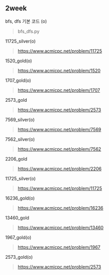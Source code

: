 ## 2week

bfs, dfs 기본 코드 (o)
> bfs_dfs.py

11725_silver(o)
> https://www.acmicpc.net/problem/11725

1520_gold(o)
> https://www.acmicpc.net/problem/1520

1707_gold(o)
> https://www.acmicpc.net/problem/1707

2573_gold
> https://www.acmicpc.net/problem/2573

7569_silver(o)
> https://www.acmicpc.net/problem/7569

7562_silver(o)
> https://www.acmicpc.net/problem/7562

2206_gold
> https://www.acmicpc.net/problem/2206

11725_silver(o)
> https://www.acmicpc.net/problem/11725

16236_gold(o)
> https://www.acmicpc.net/problem/16236

13460_gold
> https://www.acmicpc.net/problem/13460

1967_gold(o)
> https://www.acmicpc.net/problem/1967

2573_gold(o)
> https://www.acmicpc.net/problem/2573

